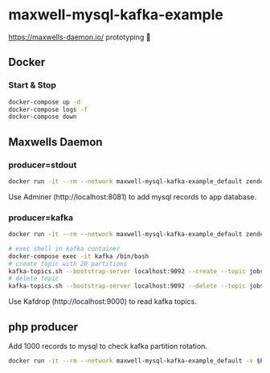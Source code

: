 # maxwell-mysql-kafka-example

https://maxwells-daemon.io/ prototyping 🔧

## Docker

### Start & Stop

```bash
docker-compose up -d
docker-compose logs -f
docker-compose down
```

## Maxwells Daemon

### producer=stdout

```bash
docker run -it --rm --network maxwell-mysql-kafka-example_default zendesk/maxwell bin/maxwell --user=root --password=root --host=mariadb --producer=stdout
```

Use Adminer (http://localhost:8081) to add mysql records to app database.

### producer=kafka

```bash
docker run -it --rm --network maxwell-mysql-kafka-example_default zendesk/maxwell bin/maxwell --user=root --password=root --host=mariadb --producer=kafka --kafka.bootstrap.servers=kafka:9092 --kafka_topic=jobs --producer_partition_by=primary_key
```

```bash
# exec shell in kafka container
docker-compose exec -it kafka /bin/bash
# create topic with 20 partitions
kafka-topics.sh --bootstrap-server localhost:9092 --create --topic jobs --partitions 20 --replication-factor 1
# delete topic
kafka-topics.sh --bootstrap-server localhost:9092 --delete --topic jobs
```

Use Kafdrop (http://localhost:9000) to read kafka topics.

## php producer

Add 1000 records to mysql to check kafka partition rotation.

```bash
docker run -it --rm --network maxwell-mysql-kafka-example_default -v $PWD/producer/producer.php:/app/producer.php jonczek/php-cli php /app/producer.php
```
